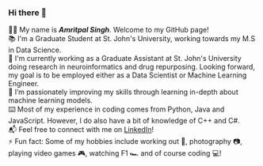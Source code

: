 ### Hi there 👋

:man_technologist: My name is ***Amritpal Singh***. Welcome to my GitHub page! <br>
:books: I'm a Graduate Student at St. John's University, working towards my M.S in Data Science. <br>
:briefcase: I'm currently working as a Graduate Assistant at St. John's University doing research in neuroinformatics and drug repurposing. Looking forward, my goal is to be employed either as a Data Scientist or Machine Learning Engineer. <br>
🌱 I’m passionately improving my skills through learning in-depth about machine learning models.  
:keyboard: Most of my experience in coding comes from Python, Java and JavaScript. However, I do also have a bit of knowledge of C++ and C#. <br>
:mailbox_with_mail: Feel free to connect with me on [LinkedIn](https://www.linkedin.com/in/amritpal-singh-ny/)! <br>
⚡ Fun fact: Some of my hobbies include working out :muscle:, photography 📷, playing video games :video_game:, watching F1 :racing_car: and of course coding :computer:! <br>
